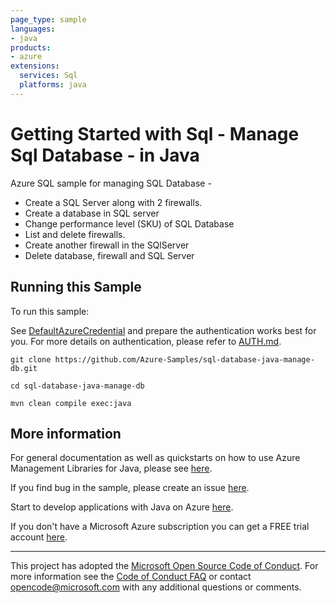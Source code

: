 ```yaml
---
page_type: sample
languages:
- java
products:
- azure
extensions:
  services: Sql
  platforms: java
---
```


# Getting Started with Sql - Manage Sql Database - in Java #


  Azure SQL sample for managing SQL Database -
   - Create a SQL Server along with 2 firewalls.
   - Create a database in SQL server
   - Change performance level (SKU) of SQL Database
   - List and delete firewalls.
   - Create another firewall in the SQlServer
   - Delete database, firewall and SQL Server
 

## Running this Sample ##

To run this sample:

See [DefaultAzureCredential](https://github.com/Azure/azure-sdk-for-java/tree/main/sdk/identity/azure-identity#defaultazurecredential) and prepare the authentication works best for you. For more details on authentication, please refer to [AUTH.md](https://github.com/Azure/azure-sdk-for-java/blob/main/sdk/resourcemanager/docs/AUTH.md).

    git clone https://github.com/Azure-Samples/sql-database-java-manage-db.git

    cd sql-database-java-manage-db

    mvn clean compile exec:java

## More information ##

For general documentation as well as quickstarts on how to use Azure Management Libraries for Java, please see [here](https://aka.ms/azsdk/java/mgmt).

If you find bug in the sample, please create an issue [here](https://github.com/Azure/azure-sdk-for-java/issues).

Start to develop applications with Java on Azure [here](http://azure.com/java).

If you don't have a Microsoft Azure subscription you can get a FREE trial account [here](http://go.microsoft.com/fwlink/?LinkId=330212).

---

This project has adopted the [Microsoft Open Source Code of Conduct](https://opensource.microsoft.com/codeofconduct/). For more information see the [Code of Conduct FAQ](https://opensource.microsoft.com/codeofconduct/faq/) or contact [opencode@microsoft.com](mailto:opencode@microsoft.com) with any additional questions or comments.
